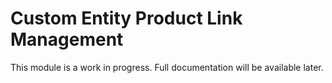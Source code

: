 # Custom Entity Product Link Management

This module is a work in progress. Full documentation will be available later.